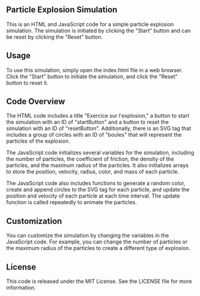 ## Particle Explosion Simulation
This is an HTML and JavaScript code for a simple particle explosion simulation. The simulation is initiated by clicking the "Start" button and can be reset by clicking the "Reset" button.

## Usage
To use this simulation, simply open the index.html file in a web browser. Click the "Start" button to initiate the simulation, and click the "Reset" button to reset it.

## Code Overview
The HTML code includes a title "Exercice sur l'explosion," a button to start the simulation with an ID of "startButton" and a button to reset the simulation with an ID of "resetButton". Additionally, there is an SVG tag that includes a group of circles with an ID of "boules" that will represent the particles of the explosion.

The JavaScript code initializes several variables for the simulation, including the number of particles, the coefficient of friction, the density of the particles, and the maximum radius of the particles. It also initializes arrays to store the position, velocity, radius, color, and mass of each particle.

The JavaScript code also includes functions to generate a random color, create and append circles to the SVG tag for each particle, and update the position and velocity of each particle at each time interval. The update function is called repeatedly to animate the particles.

## Customization
You can customize the simulation by changing the variables in the JavaScript code. For example, you can change the number of particles or the maximum radius of the particles to create a different type of explosion.

## License
This code is released under the MIT License. See the LICENSE file for more information.
